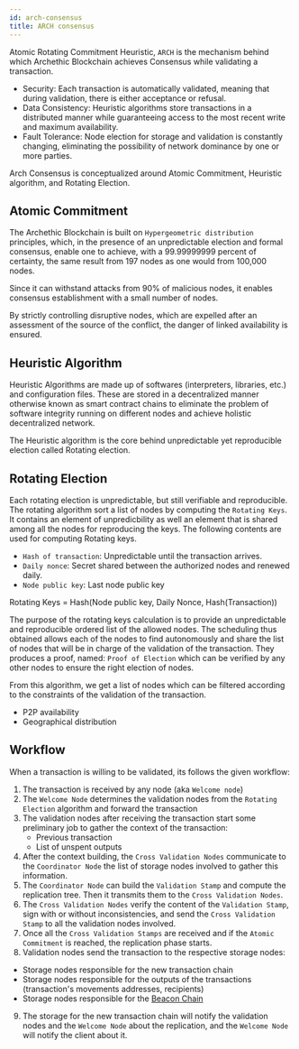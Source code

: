 ```yaml
---
id: arch-consensus
title: ARCH consensus
---
```

Atomic Rotating Commitment Heuristic, `ARCH` is the mechanism behind which Archethic Blockchain achieves Consensus while validating a transaction.
*  Security: Each transaction is automatically validated, meaning that during validation, there is either acceptance or refusal.
*  Data Consistency: Heuristic algorithms store transactions in a distributed manner while guaranteeing access to the most recent write and maximum availability.
* Fault Tolerance: Node election for storage and validation is constantly changing, eliminating the possibility of network dominance by one or more parties.

Arch Consensus is conceptualized around Atomic Commitment, Heuristic algorithm, and Rotating Election.

## Atomic Commitment

The Archethic Blockchain is built on `Hypergeometric distribution` principles, which, in the presence of an unpredictable election and formal consensus, enable one to achieve, with a 99.99999999 percent of certainty, the same result from 197 nodes as one would from 100,000 nodes.

Since it can withstand attacks from 90% of malicious nodes, it enables consensus establishment with a small number of nodes.

By strictly controlling disruptive nodes, which are expelled after an assessment of the source of the conflict, the danger of linked availability is ensured.



## Heuristic Algorithm
Heuristic Algorithms are made up of softwares (interpreters, libraries, etc.) and configuration files.
These are stored in a decentralized manner otherwise known as smart contract chains to eliminate the problem of software integrity running on different nodes and achieve holistic decentralized network.

The Heuristic algorithm is the core behind  unpredictable yet reproducible election called Rotating election.


## Rotating Election
Each rotating election is unpredictable, but still verifiable and reproducible.
The rotating algorithm sort a list of nodes by computing the `Rotating Keys`. It contains an element of unpredicbility as well an element that is shared among all the nodes for reproducing the keys.
The following contents are used for computing Rotating keys.
- `Hash of transaction`: Unpredictable until the transaction arrives.
- `Daily nonce`: Secret shared between the authorized nodes and renewed daily.
- `Node public key`: Last node public key 

Rotating Keys = Hash(Node public key, Daily Nonce, Hash(Transaction))

The purpose of the rotating keys calculation is to provide an unpredictable and reproducible ordered list of the allowed nodes. The scheduling thus obtained allows each of the nodes to find autonomously and share the list of nodes that will be in charge of the validation of the transaction.
They produces a proof, named: `Proof of Election` which can be verified by any other nodes to ensure the right election of nodes.

From this algorithm, we get a list of nodes which can be filtered according to the constraints of the validation of the transaction.
- P2P availability
- Geographical distribution


## Workflow

When a transaction is willing to be validated, its follows the given workflow:

1. The transaction is received by any node (aka `Welcome node`)
2. The `Welcome Node` determines the validation nodes from the `Rotating Election` algorithm and forward the transaction
3. The validation nodes after receiving the transaction start some preliminary job to gather the context of the transaction:
   - Previous transaction
   - List of unspent outputs
4. After the context building, the `Cross Validation Nodes` communicate to the `Coordinator Node` the list of storage nodes involved to gather this information.
5. The `Coordinator Node` can build the `Validation Stamp` and compute the replication tree. Then it transmits them to the `Cross Validation Nodes`.
6. The `Cross Validation Nodes` verify the content of the `Validation Stamp`, sign with or without inconsistencies, and send the `Cross Validation Stamp` to all the validation nodes involved.
7. Once all the `Cross Validation Stamps` are received and if the `Atomic Commitment` is reached, the replication phase starts.
8. Validation nodes send the transaction to the respective storage nodes:
- Storage nodes responsible for the new transaction chain
- Storage nodes responsible for the outputs of the transactions (transaction's movements addresses, recipients)
- Storage nodes responsible for the [Beacon Chain](/learn/sharding/beacon-chain)
9. The storage for the new transaction chain will notify the validation nodes and the `Welcome Node` about the replication, and the `Welcome Node` will notify the client about it.

 

